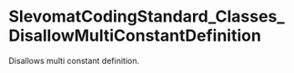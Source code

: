 # SlevomatCodingStandard_Classes_DisallowMultiConstantDefinition

Disallows multi constant definition.

